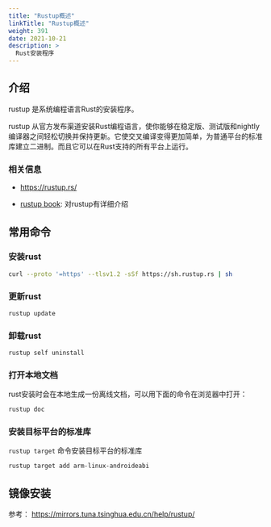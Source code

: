 ```yaml
---
title: "Rustup概述"
linkTitle: "Rustup概述"
weight: 391
date: 2021-10-21
description: >
  Rust安装程序
---
```




## 介绍

rustup 是系统编程语言Rust的安装程序。

rustup 从官方发布渠道安装Rust编程语言，使你能够在稳定版、测试版和nightly编译器之间轻松切换并保持更新。它使交叉编译变得更加简单，为普通平台的标准库建立二进制。而且它可以在Rust支持的所有平台上运行。

### 相关信息

- https://rustup.rs/

- [rustup book](https://rust-lang.github.io/rustup/index.html): 对rustup有详细介绍

## 常用命令

### 安装rust

```bash
curl --proto '=https' --tlsv1.2 -sSf https://sh.rustup.rs | sh
```

### 更新rust

```bash
rustup update
```

### 卸载rust

```bash
rustup self uninstall
```

### 打开本地文档

rust安装时会在本地生成一份离线文档，可以用下面的命令在浏览器中打开：

```bash
rustup doc
```

### 安装目标平台的标准库

 `rustup target` 命令安装目标平台的标准库

```bash
rustup target add arm-linux-androideabi
```



## 镜像安装

参考： https://mirrors.tuna.tsinghua.edu.cn/help/rustup/

